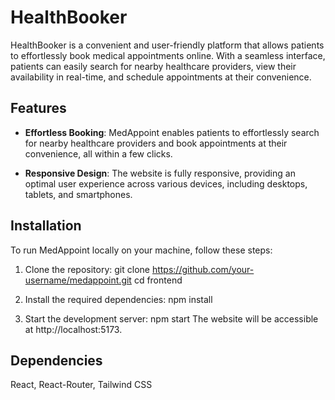 # HealthBooker
HealthBooker is a convenient and user-friendly platform that allows patients to effortlessly book medical appointments online. With a seamless interface,
patients can easily search for nearby healthcare providers, view their availability in real-time, and schedule appointments at their convenience.

## Features

- **Effortless Booking**: MedAppoint enables patients to effortlessly search for nearby healthcare providers and book appointments at their convenience, all within a few clicks.

- **Responsive Design**: The website is fully responsive, providing an optimal user experience across various devices, including desktops, tablets, and smartphones.


## Installation

To run MedAppoint locally on your machine, follow these steps:

1. Clone the repository:
git clone https://github.com/your-username/medappoint.git
cd frontend

2. Install the required dependencies:
npm install

3. Start the development server:
npm start
The website will be accessible at http://localhost:5173.

## Dependencies
React,
React-Router,
Tailwind CSS
